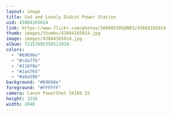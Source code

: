 ```yaml
---
layout: image
title: Sad and Lonely Didcot Power Station
uid: 43884165014
link: https://www.flickr.com/photos/160685305@N03/43884165014
thumb: images/thumbs/43884165014.jpg
image: images/43884165014.jpg
album: 72157695356511910
colors: 
  - "#69696e"
  - "#cda77b"
  - "#110f0e"
  - "#2a4765"
  - "#a8a59b"
background: "#69696e"
foreground: "#FFFFFF"
camera: Canon PowerShot SX160 IS
height: 1536
width: 2048
---
```


